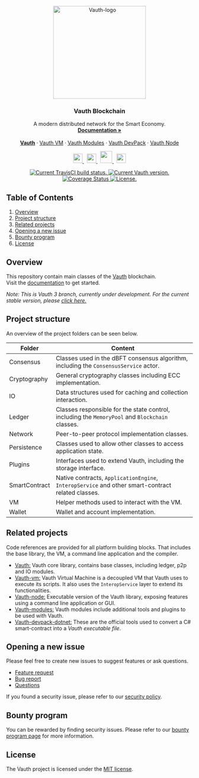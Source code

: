 <p align="center">
  <a href="https://projectsolomon.com/vauth/">
      <img
      src="https://ibb.co/R9tddfn"
      width="250px" alt="Vauth-logo">
  </a>
</p>

<h3 align="center">Vauth Blockchain</h3>

<p align="center">
   A modern distributed network for the Smart Economy.
  <br>
  <a href="https://docs.projectsolomon.com/vauth/docs/en-us/index.html"><strong>Documentation »</strong></a>
  <br>
  <br>
  <a href="https://github.com/Vauth-project/Vauth"><strong>Vauth</strong></a>
  ·
  <a href="https://github.com/Vauth-project/Vauth-vm">Vauth VM</a>
  ·
  <a href="https://github.com/Vauth-project/Vauth-modules">Vauth Modules</a>
  ·
  <a href="https://github.com/Vauth-project/Vauth-devpack-dotnet">Vauth DevPack</a>
  ·
  <a href="https://github.com/Vauth-project/Vauth-node">Vauth Node</a>
</p>
<p align="center">
  <a href="https://twitter.com/Vauth_blockchain">
      <img
      src=".github/images/twitter-logo.png"
      width="25px">
  </a>
  &nbsp;  
  <a href="https://discord.io/Vauth">
      <img
      src=".github/images/discord-logo.png"
      width="25px">
  </a>
  &nbsp;
  <a href="https://www.youtube.com/Vauthsmarteconomy">
      <img
      src=".github/images/youtube-logo.png"
      width="32px">
  </a>
  &nbsp;
  <!--How to get a link? -->
  <a href="https://projectsolomon.com/vauth/">
      <img
      src=".github/images/we-chat-logo.png"
      width="25px">
  </a>
</p>
<p align="center">
  <a href="https://travis-ci.org/Vauth-project/Vauth">
    <img src="https://travis-ci.org/Vauth-project/Vauth.svg?branch=master" alt="Current TravisCI build status.">
  </a>
  <a href="https://github.com/Vauth-project/Vauth/releases">
    <img src="https://badge.fury.io/gh/Vauth-project%2FVauth.svg" alt="Current Vauth version.">
  </a>
  <a href='https://coveralls.io/github/Vauth-project/Vauth'>
    <img src='https://coveralls.io/repos/github/Vauth-project/Vauth/badge.svg' alt='Coverage Status' />
  </a>
  <a href="https://github.com/Vauth-project/Vauth/blob/master/LICENSE">
    <img src="https://img.shields.io/badge/license-MIT-blue.svg" alt="License.">
  </a>
</p>




## Table of Contents
1. [Overview](#overview)
2. [Project structure](#project-structure)
3. [Related projects](#related-projects)
4. [Opening a new issue](#opening-a-new-issue)  
5. [Bounty program](#bounty-program)
6. [License](#license)

## Overview
This repository contain main classes of the 
[Vauth](https://www.projectsolomon.com/vauth) blockchain.   
Visit the [documentation](https://docs.projectsolomon.com/vauth/docs/en-us/index.html) to get started.


*Note: This is Vauth 3 branch, currently under development. For the current stable version, please [click here.](https://github.com/Vauth-project/Vauth/tree/master-2.x)*



## Project structure
An overview of the project folders can be seen below.

|Folder|Content|
|---|---|
|Consensus| Classes used in the dBFT consensus algorithm, including the `ConsensusService` actor.|
|Cryptography|General cryptography classes including ECC implementation.|
|IO|Data structures used for caching and collection interaction.|
|Ledger|Classes responsible for the state control, including the `MemoryPool` and `Blockchain` classes.|
|Network|Peer-to-peer protocol implementation classes.|
|Persistence|Classes used to allow other classes to access application state.|
|Plugins|Interfaces used to extend Vauth, including the storage interface.|
|SmartContract|Native contracts, `ApplicationEngine`, `InteropService` and other smart-contract related classes.|
|VM|Helper methods used to interact with the VM.|
|Wallet|Wallet and account implementation. |


## Related projects
Code references are provided for all platform building blocks. That includes the base library, the VM, a command line application and the compiler. 

* [Vauth:](https://github.com/Vauth-project/Vauth/) Vauth core library, contains base classes, including ledger, p2p and IO modules.
* [Vauth-vm:](https://github.com/Vauth-project/Vauth-vm/) Vauth Virtual Machine is a decoupled VM that Vauth uses to execute its scripts. It also uses the `InteropService` layer to extend its functionalities.
* [Vauth-node:](https://github.com/Vauth-project/Vauth-node/) Executable version of the Vauth library, exposing features using a command line application or GUI.
* [Vauth-modules:](https://github.com/Vauth-project/Vauth-modules/) Vauth modules include additional tools and plugins to be used with Vauth.
* [Vauth-devpack-dotnet:](https://github.com/Vauth-project/Vauth-devpack-dotnet/) These are the official tools used to convert a C# smart-contract into a *Vauth executable file*.

## Opening a new issue
Please feel free to create new issues to suggest features or ask questions.

- [Feature request](https://github.com/Vauth-project/Vauth/issues/new?assignees=&labels=discussion&template=feature-or-enhancement-request.md&title=)
- [Bug report](https://github.com/Vauth-project/Vauth/issues/new?assignees=&labels=&template=bug_report.md&title=)
- [Questions](https://github.com/Vauth-project/Vauth/issues/new?assignees=&labels=question&template=questions.md&title=)

If you found a security issue, please refer to our [security policy](https://github.com/Vauth-project/Vauth/security/policy).

## Bounty program
You can be rewarded by finding security issues. Please refer to our [bounty program page](https://projectsolomon.com/vauth/bounty) for more information.

## License
The Vauth project is licensed under the [MIT license](LICENSE).
